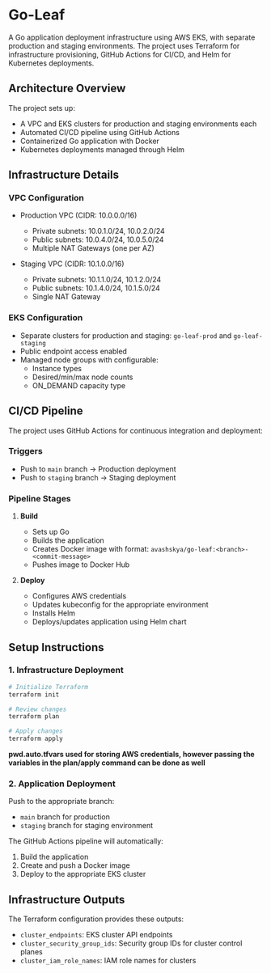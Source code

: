 # Go-Leaf

A Go application deployment infrastructure using AWS EKS, with separate production and staging environments. The project uses Terraform for infrastructure provisioning, GitHub Actions for CI/CD, and Helm for Kubernetes deployments.

##  Architecture Overview

The project sets up:
- A VPC and EKS clusters for production and staging environments each
- Automated CI/CD pipeline using GitHub Actions
- Containerized Go application with Docker
- Kubernetes deployments managed through Helm

##  Infrastructure Details

### VPC Configuration
- Production VPC (CIDR: 10.0.0.0/16)
  - Private subnets: 10.0.1.0/24, 10.0.2.0/24
  - Public subnets: 10.0.4.0/24, 10.0.5.0/24
  - Multiple NAT Gateways (one per AZ)

- Staging VPC (CIDR: 10.1.0.0/16)
  - Private subnets: 10.1.1.0/24, 10.1.2.0/24
  - Public subnets: 10.1.4.0/24, 10.1.5.0/24
  - Single NAT Gateway

### EKS Configuration
- Separate clusters for production and staging: `go-leaf-prod` and `go-leaf-staging`
- Public endpoint access enabled
- Managed node groups with configurable:
  - Instance types
  - Desired/min/max node counts
  - ON_DEMAND capacity type

##  CI/CD Pipeline

The project uses GitHub Actions for continuous integration and deployment:

### Triggers
- Push to `main` branch → Production deployment
- Push to `staging` branch → Staging deployment

### Pipeline Stages

1. **Build**
   - Sets up Go
   - Builds the application
   - Creates Docker image with format: `avashskya/go-leaf:<branch>-<commit-message>`
   - Pushes image to Docker Hub

2. **Deploy**
   - Configures AWS credentials
   - Updates kubeconfig for the appropriate environment
   - Installs Helm
   - Deploys/updates application using Helm chart

##  Setup Instructions

### 1. Infrastructure Deployment

```bash
# Initialize Terraform
terraform init

# Review changes
terraform plan

# Apply changes
terraform apply
```
__pwd.auto.tfvars used for storing AWS credentials, however passing the variables in the plan/apply command can be done as well__

### 2. Application Deployment
Push to the appropriate branch:
- `main` branch for production
- `staging` branch for staging environment

The GitHub Actions pipeline will automatically:
1. Build the application
2. Create and push a Docker image
3. Deploy to the appropriate EKS cluster

##  Infrastructure Outputs

The Terraform configuration provides these outputs:
- `cluster_endpoints`: EKS cluster API endpoints
- `cluster_security_group_ids`: Security group IDs for cluster control planes
- `cluster_iam_role_names`: IAM role names for clusters
